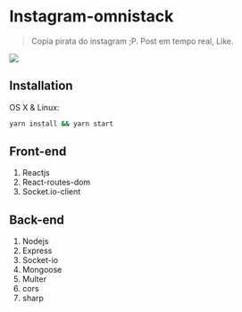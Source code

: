 # Instagram-omnistack
> Copia pirata do instagram ;P.
Post em tempo real, Like.

![](Instagram-v2.gif)

## Installation

OS X & Linux:

```sh
yarn install && yarn start
```

## Front-end

1. Reactjs
2. React-routes-dom
3. Socket.io-client

## Back-end
1. Nodejs
2. Express
3. Socket-io
4. Mongoose
5. Multer
6. cors
7. sharp
